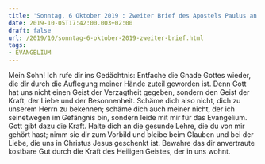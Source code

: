 ```yaml
---
title: 'Sonntag, 6 Oktober 2019 : Zweiter Brief des Apostels Paulus an Timotheus 1,6-8.13-14.'
date: 2019-10-05T17:42:00.003+02:00
draft: false
url: /2019/10/sonntag-6-oktober-2019-zweiter-brief.html
tags: 
- EVANGELIUM
---
```


Mein Sohn! Ich rufe dir ins Gedächtnis: Entfache die Gnade Gottes wieder, die dir durch die Auflegung meiner Hände zuteil geworden ist. Denn Gott hat uns nicht einen Geist der Verzagtheit gegeben, sondern den Geist der Kraft, der Liebe und der Besonnenheit. Schäme dich also nicht, dich zu unserem Herrn zu bekennen; schäme dich auch meiner nicht, der ich seinetwegen im Gefängnis bin, sondern leide mit mir für das Evangelium. Gott gibt dazu die Kraft. Halte dich an die gesunde Lehre, die du von mir gehört hast; nimm sie dir zum Vorbild und bleibe beim Glauben und bei der Liebe, die uns in Christus Jesus geschenkt ist. Bewahre das dir anvertraute kostbare Gut durch die Kraft des Heiligen Geistes, der in uns wohnt.